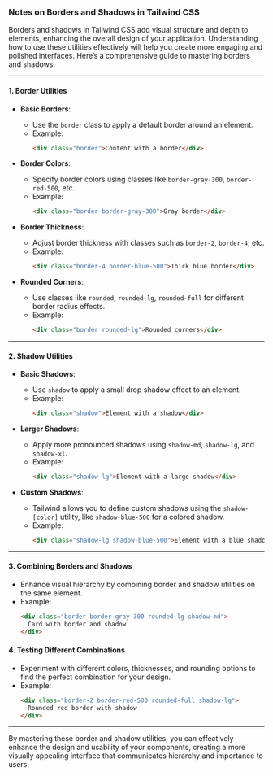 ### Notes on Borders and Shadows in Tailwind CSS

Borders and shadows in Tailwind CSS add visual structure and depth to elements, enhancing the overall design of your application. Understanding how to use these utilities effectively will help you create more engaging and polished interfaces. Here’s a comprehensive guide to mastering borders and shadows.

---

#### 1. **Border Utilities**
   - **Basic Borders**:
     - Use the `border` class to apply a default border around an element.
     - Example:
       ```html
       <div class="border">Content with a border</div>
       ```

   - **Border Colors**:
     - Specify border colors using classes like `border-gray-300`, `border-red-500`, etc.
     - Example:
       ```html
       <div class="border border-gray-300">Gray border</div>
       ```

   - **Border Thickness**:
     - Adjust border thickness with classes such as `border-2`, `border-4`, etc.
     - Example:
       ```html
       <div class="border-4 border-blue-500">Thick blue border</div>
       ```

   - **Rounded Corners**:
     - Use classes like `rounded`, `rounded-lg`, `rounded-full` for different border radius effects.
     - Example:
       ```html
       <div class="border rounded-lg">Rounded corners</div>
       ```

---

#### 2. **Shadow Utilities**
   - **Basic Shadows**:
     - Use `shadow` to apply a small drop shadow effect to an element.
     - Example:
       ```html
       <div class="shadow">Element with a shadow</div>
       ```

   - **Larger Shadows**:
     - Apply more pronounced shadows using `shadow-md`, `shadow-lg`, and `shadow-xl`.
     - Example:
       ```html
       <div class="shadow-lg">Element with a large shadow</div>
       ```

   - **Custom Shadows**:
     - Tailwind allows you to define custom shadows using the `shadow-[color]` utility, like `shadow-blue-500` for a colored shadow.
     - Example:
       ```html
       <div class="shadow-lg shadow-blue-500">Element with a blue shadow</div>
       ```

---

#### 3. **Combining Borders and Shadows**
   - Enhance visual hierarchy by combining border and shadow utilities on the same element.
   - Example:
     ```html
     <div class="border border-gray-300 rounded-lg shadow-md">
       Card with border and shadow
     </div>
     ```

#### 4. **Testing Different Combinations**
   - Experiment with different colors, thicknesses, and rounding options to find the perfect combination for your design.
   - Example:
     ```html
     <div class="border-2 border-red-500 rounded-full shadow-lg">
       Rounded red border with shadow
     </div>
     ```

---

By mastering these border and shadow utilities, you can effectively enhance the design and usability of your components, creating a more visually appealing interface that communicates hierarchy and importance to users.